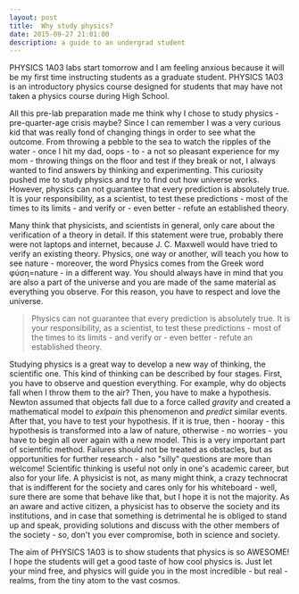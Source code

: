 ```yaml
---
layout: post
title:  Why study physics?
date: 2015-09-27 21:01:00
description: a guide to an undergrad student
---
```

<p><a href="http://academiccalendars.romcmaster.ca/preview_course_nopop.php?catoid=13&coid=101479" target="_blank" style="text-decoration: none" >PHYSICS 1A03</a> 
labs start tomorrow and I am feeling anxious because it will be my first time instructing students as a graduate student. PHYSICS 1A03 is an introductory physics 
course designed for students that may have not taken a physics course during High School.</p>
  

<p>All this pre-lab preparation made me think why I chose to study physics - pre-quarter-age crisis maybe? Since I can remember I was a very curious kid that 
was really fond of changing things in order to see what the outcome. From throwing a pebble to the sea to watch the ripples of the water - once I hit my dad, oops - to 
- a not so pleasant experience for my mom - throwing things on the floor and test if they break or not, I always wanted to find answers by thinking and experimenting. 
This curiosity pushed me to study physics and try to find out how universe works. However, physics can not guarantee that every prediction is absolutely true. It is your responsibility, 
as a scientist, to test these predictions - most of the times to its limits - and verify or - even better - refute an established theory. </p>

<p>Many think that physicists, and scientists in general, only care about the verification of a theory in detail.
If this statement were true, probably there were not laptops and internet, because J. C. Maxwell would have tried to verify an existing theory.
Physics, one way or another, will teach you how to see nature - moreover, the word Physics comes from the Greek word φύση=nature - in a different way.
You should always have in mind that you are also a part of the universe and you are made of the same material as everything you observe. For this reason, you have
to respect and love the universe.</p>

<blockquote>Physics can not guarantee that every prediction is absolutely true. It is your responsibility, as a scientist, to test these predictions - 
most of the times to its limits - and verify or - even better - refute an established theory.</blockquote>

<p>Studying physics is a great way to develop a new way of thinking, the scientific one. This kind of thinking can be described by four stages. First, you have to observe
and question everything. For example, why do objects fall when I throw them to the air? Then, you have to make a hypothesis. Newton assumed that objects fall due to a force
called <i>gravity</i> and created a mathematical model to <i>exlpain</i> this phenomenon and <i>predict</i> similar events. After that, you have to test your hypothesis. 
If it is true, then - hooray - this hypothesis is transformed into a law of nature, otherwise - no worries - you have to begin all over again with a new model. This is a very 
important part of scientific method. Failures should not be treated as obstacles, but as opportunities for further research - also &quot;silly&quot; questions are more than welcome! 
Scientific thinking is useful not only in one&#39;s academic career, but also for your life. A physicist is not, as many might think, a crazy technocrat that is indifferent
for the society and cares only for his whiteboard - well, sure there are some that behave like that, but I hope it is not the majority. As an aware and active citizen, a physicist 
has to observe the society and its institutions, and in case that something is detrimental he is obliged to stand up and speak, providing solutions and discuss with the other members 
of the society - so, don&#39;t you ever compromise, both in science and society.</p>

<p>The aim of PHYSICS 1A03 is to show students that physics is so AWESOME! I hope the students will get a good taste of how cool physics is.
Just let your mind free, and physics will guide you in the most incredible - but real - realms, from the tiny atom to the vast cosmos.</p>
